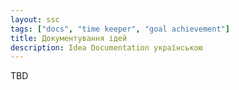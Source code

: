 ```yaml
---
layout: ssc
tags: ["docs", "time keeper", "goal achievement"]
title: Документування ідей
description: Idea Documentation українською
---
```

TBD
